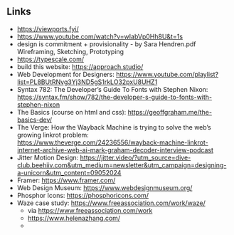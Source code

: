 ## Links
- https://viewports.fyi/
- https://www.youtube.com/watch?v=wIabVp0Hh8U&t=1s
- design is commitment + provisionality - by Sara Hendren.pdf 
	  Wireframing, Sketching, Prototyping
- https://typescale.com/
- build this website: https://approach.studio/
- Web Development for Designers: https://www.youtube.com/playlist?list=PL8BUtRNvg3Yj3ND5gS1rkLO32pxU8UHZ1
- Syntax 782: The Developer’s Guide To Fonts with Stephen Nixon: https://syntax.fm/show/782/the-developer-s-guide-to-fonts-with-stephen-nixon
- The Basics (course on html and css): https://geoffgraham.me/the-basics-dev/
- The Verge: How the Wayback Machine is trying to solve the web’s growing linkrot problem: https://www.theverge.com/24236556/wayback-machine-linkrot-internet-archive-web-ai-mark-graham-decoder-interview-podcast
- Jitter Motion Design: https://jitter.video/?utm_source=dive-club.beehiiv.com&utm_medium=newsletter&utm_campaign=designing-a-unicorn&utm_content=09052024
- Framer: https://www.framer.com/
- Web Design Museum: https://www.webdesignmuseum.org/
- Phosphor Icons: https://phosphoricons.com/
- Waze case study: https://www.freeassociation.com/work/waze/
	- via https://www.freeassociation.com/work
	- https://www.helenazhang.com/
	- 